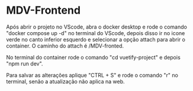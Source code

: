 # MDV-Frontend

Após abrir o projeto no VScode, abra o docker desktop e rode o comando "docker compose up -d" no
terminal do VScode, depois disso ir no icone verde no canto inferior esquerdo e selecionar a opção 
attach para abrir o container. O caminho do attach é /MDV-fronted.

No terminal do container rode o comando "cd vuetify-project" e depois "npm run dev". 

Para salvar as alterações aplique "CTRL + S" e rode o comando "r" no terminal, senão a atualização
não aplica na web.

